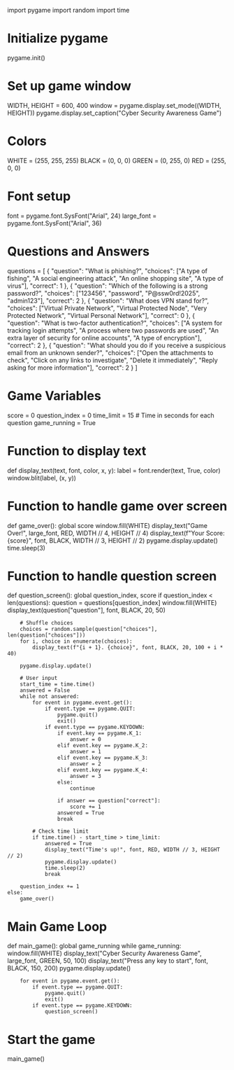 import pygame
import random
import time

# Initialize pygame
pygame.init()

# Set up game window
WIDTH, HEIGHT = 600, 400
window = pygame.display.set_mode((WIDTH, HEIGHT))
pygame.display.set_caption("Cyber Security Awareness Game")

# Colors
WHITE = (255, 255, 255)
BLACK = (0, 0, 0)
GREEN = (0, 255, 0)
RED = (255, 0, 0)

# Font setup
font = pygame.font.SysFont("Arial", 24)
large_font = pygame.font.SysFont("Arial", 36)

# Questions and Answers
questions = [
    {
        "question": "What is phishing?",
        "choices": ["A type of fishing", "A social engineering attack", "An online shopping site", "A type of virus"],
        "correct": 1
    },
    {
        "question": "Which of the following is a strong password?",
        "choices": ["123456", "password", "P@ssw0rd!2025", "admin123"],
        "correct": 2
    },
    {
        "question": "What does VPN stand for?",
        "choices": ["Virtual Private Network", "Virtual Protected Node", "Very Protected Network", "Virtual Personal Network"],
        "correct": 0
    },
    {
        "question": "What is two-factor authentication?",
        "choices": ["A system for tracking login attempts", "A process where two passwords are used", "An extra layer of security for online accounts", "A type of encryption"],
        "correct": 2
    },
    {
        "question": "What should you do if you receive a suspicious email from an unknown sender?",
        "choices": ["Open the attachments to check", "Click on any links to investigate", "Delete it immediately", "Reply asking for more information"],
        "correct": 2
    }
]

# Game Variables
score = 0
question_index = 0
time_limit = 15  # Time in seconds for each question
game_running = True

# Function to display text
def display_text(text, font, color, x, y):
    label = font.render(text, True, color)
    window.blit(label, (x, y))

# Function to handle game over screen
def game_over():
    global score
    window.fill(WHITE)
    display_text("Game Over!", large_font, RED, WIDTH // 4, HEIGHT // 4)
    display_text(f"Your Score: {score}", font, BLACK, WIDTH // 3, HEIGHT // 2)
    pygame.display.update()
    time.sleep(3)

# Function to handle question screen
def question_screen():
    global question_index, score
    if question_index < len(questions):
        question = questions[question_index]
        window.fill(WHITE)
        display_text(question["question"], font, BLACK, 20, 50)
        
        # Shuffle choices
        choices = random.sample(question["choices"], len(question["choices"]))
        for i, choice in enumerate(choices):
            display_text(f"{i + 1}. {choice}", font, BLACK, 20, 100 + i * 40)
        
        pygame.display.update()

        # User input
        start_time = time.time()
        answered = False
        while not answered:
            for event in pygame.event.get():
                if event.type == pygame.QUIT:
                    pygame.quit()
                    exit()
                if event.type == pygame.KEYDOWN:
                    if event.key == pygame.K_1:
                        answer = 0
                    elif event.key == pygame.K_2:
                        answer = 1
                    elif event.key == pygame.K_3:
                        answer = 2
                    elif event.key == pygame.K_4:
                        answer = 3
                    else:
                        continue
                    
                    if answer == question["correct"]:
                        score += 1
                    answered = True
                    break
            
            # Check time limit
            if time.time() - start_time > time_limit:
                answered = True
                display_text("Time's up!", font, RED, WIDTH // 3, HEIGHT // 2)
                pygame.display.update()
                time.sleep(2)
                break

        question_index += 1
    else:
        game_over()

# Main Game Loop
def main_game():
    global game_running
    while game_running:
        window.fill(WHITE)
        display_text("Cyber Security Awareness Game", large_font, GREEN, 50, 100)
        display_text("Press any key to start", font, BLACK, 150, 200)
        pygame.display.update()
        
        for event in pygame.event.get():
            if event.type == pygame.QUIT:
                pygame.quit()
                exit()
            if event.type == pygame.KEYDOWN:
                question_screen()

# Start the game
main_game()
